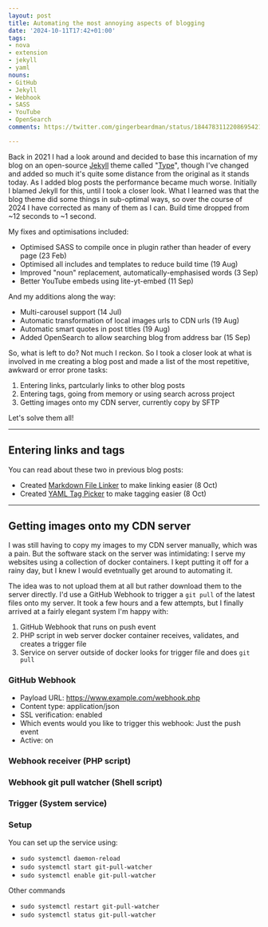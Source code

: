 ```yaml
---
layout: post
title: Automating the most annoying aspects of blogging
date: '2024-10-11T17:42+01:00'
tags:
- nova
- extension
- jekyll
- yaml
nouns:
- GitHub
- Jekyll
- Webhook
- SASS
- YouTube
- OpenSearch
comments: https://twitter.com/gingerbeardman/status/1844783112208695421

---
```


Back in 2021 I had a look around and decided to base this incarnation of my blog on an open-source [Jekyll](https://jekyllrb.com) theme called "[Type](https://github.com/ahmadajmi/type)", though I've changed and added so much it's quite some distance from the original as it stands today. As I added blog posts the performance became much worse. Initially I blamed Jekyll for this, until I took a closer look. What I learned was that the blog theme did some things in sub-optimal ways, so over the course of 2024 I have corrected as many of them as I can. Build time dropped from ~12 seconds to ~1 second.

My fixes and optimisations included:
- Optimised SASS to compile once in plugin rather than header of every page (23 Feb)
- Optimised all includes and templates to reduce build time (19 Aug)
- Improved "noun" replacement, automatically-emphasised words (3 Sep)
- Better YouTube embeds using lite-yt-embed (11 Sep)

And my additions along the way:
- Multi-carousel support (14 Jul)
- Automatic transformation of local images urls to CDN urls (19 Aug)
- Automatic smart quotes in post titles (19 Aug)
- Added OpenSearch to allow searching blog from address bar (15 Sep)

So, what is left to do? Not much I reckon. So I took a closer look at what is involved in me creating a blog post and made a list of the most repetitive, awkward or error prone tasks:

1. Entering links, partcularly links to other blog posts
2. Entering tags, going from memory or using search across project
3. Getting images onto my CDN server, currently copy by SFTP

Let's solve them all!

----

## Entering links and tags

You can read about these two in previous blog posts:

- Created [Markdown File Linker](/2024/10/08/markdown-file-linker/) to make linking easier (8 Oct)
- Created [YAML Tag Picker](/2024/10/08/yaml-tag-picker/) to make tagging easier (8 Oct)

----

## Getting images onto my CDN server

I was still having to copy my images to my CDN server manually, which was a pain. But the software stack on the server was intimidating: I serve my websites using a collection of docker containers. I kept putting it off for a rainy day, but I knew I would evetntually get around to automating it.

The idea was to not upload them at all but rather download them to the server directly. I'd use a GitHub Webhook to trigger a `git pull` of the latest files onto my server. It took a few hours and a few attempts, but I finally arrived at a fairly elegant system I'm happy with:

1. GitHub Webhook that runs on push event
2. PHP script in web server docker container receives, validates, and creates a trigger file
3. Service on server outside of docker looks for trigger file and does `git pull`

### GitHub Webhook

- Payload URL: https://www.example.com/webhook.php
- Content type: application/json
- SSL verification: enabled
- Which events would you like to trigger this webhook: Just the push event
- Active: on

### Webhook receiver (PHP script)

<script src="https://gist.github.com/gingerbeardman/63e4dc0bce459ad6609c2701963eb61f.js"></script>

### Webhook git pull watcher (Shell script)

<script src="https://gist.github.com/gingerbeardman/e1c513c69b9e9d41aa91155893ae7334.js"></script>

### Trigger (System service)

<script src="https://gist.github.com/gingerbeardman/1ff95ce64a6a255919b8262dd4a21bc7.js"></script>

### Setup

You can set up the service using:
- `sudo systemctl daemon-reload`
- `sudo systemctl start git-pull-watcher`
- `sudo systemctl enable git-pull-watcher`

Other commands
- `sudo systemctl restart git-pull-watcher`
- `sudo systemctl status git-pull-watcher`
